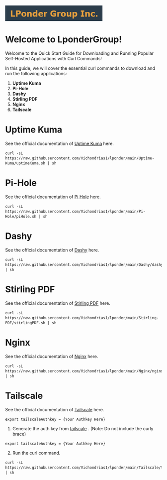  ![LponderGroup](logo/logo.png)
# Welcome to LponderGroup!

Welcome to the Quick Start Guide for Downloading and Running Popular Self-Hosted Applications with Curl Commands!

In this guide, we will cover the essential curl commands to download and run the following applications:

1.  **Uptime Kuma**
2.  **Pi-Hole**
3.  **Dashy**
4.  **Stirling PDF**
5.  **Nginx**
6.  **Tailscale**

# Uptime Kuma
See the official documentation of <a href="https://github.com/louislam/uptime-kuma" target="_blank">Uptime Kuma</a> here.

    curl -sL https://raw.githubusercontent.com/Vichondrias1/lponder/main/Uptime-Kuma/uptimeKuma.sh | sh

# Pi-Hole
See the official documentation of <a href="https://docs.pi-hole.net/" target="_blank">Pi Hole</a> here.

    curl -sL https://raw.githubusercontent.com/Vichondrias1/lponder/main/Pi-Hole/piHole.sh | sh

# Dashy
See the official documentation of <a href="https://dashy.to/docs/" target="_blank">Dashy</a> here.

    curl -sL https://raw.githubusercontent.com/Vichondrias1/lponder/main/Dashy/dashy.sh | sh

# Stirling PDF
See the official documentation of <a href="https://stirlingtools.com/docs/Overview/What%20is%20Stirling-PDF" target="_blank">Stirling PDF</a> here.

    curl -sL https://raw.githubusercontent.com/Vichondrias1/lponder/main/Stirling-PDF/stirlingPDF.sh | sh

# Nginx
See the official documentation of <a href="https://nginx.org/en/docs/" target="_blank">Nginx</a> here.

    curl -sL https://raw.githubusercontent.com/Vichondrias1/lponder/main/Nginx/nginx.sh | sh

# Tailscale
See the official documentation of <a href="https://tailscale.com/kb" target="_blank">Tailscale</a> here.

    export tailscaleAuthkey = {Your Authkey Here}

  1. Generate the auth key from [tailscale](https://login.tailscale.com/admin/settings/keys) . (Note: Do not include the curly brace)

    export tailscaleAuthkey = {Your Authkey Here}

  2. Run the curl command.

    curl -sL https://raw.githubusercontent.com/Vichondrias1/lponder/main/Tailscale/tailscale.sh | sh  



